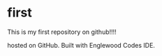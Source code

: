 first
=====

This is my first repository on github!!!!

hosted on GitHub. Built with Englewood Codes IDE.
